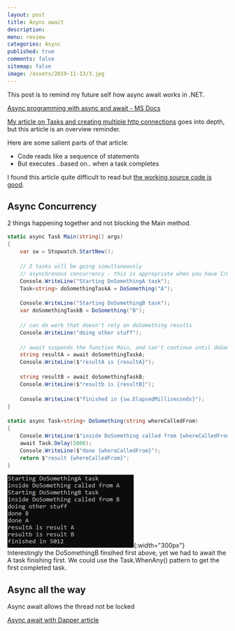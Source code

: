 ```yaml
---
layout: post
title: Async await
description: 
menu: review
categories: Async 
published: true 
comments: false     
sitemap: false
image: /assets/2019-11-13/3.jpg
---
```


This post is to remind my future self how async await works in .NET.

[Async programming with async and await - MS Docs](https://docs.microsoft.com/en-us/dotnet/csharp/programming-guide/concepts/async/)

[My article on Tasks and creating multiple http connections](/Task) goes into depth, but this article is an overview reminder.  

Here are some salient parts of that article:

- Code reads like a sequence of statements
- But executes ..based on.. when a task completes

I found this article quite difficult to read but [the working source code is good](https://github.com/dotnet/samples/blob/master/snippets/csharp/tour-of-async/AsyncBreakfast-final/Program.cs).

## Async Concurrency

2 things happening together and not blocking the Main method.

```cs
static async Task Main(string[] args)
{
    var sw = Stopwatch.StartNew();

    // 2 tasks will be going simultaneously
    // asynchronous concurrency - this is appropriate when you have I/O bound code eg http
    Console.WriteLine("Starting DoSomethingA task");
    Task<string> doSomethingTaskA = DoSomething("A");

    Console.WriteLine("Starting DoSomethingB task");
    var doSomethingTaskB = DoSomething("B");

    // can do work that doesn't rely on doSomething results
    Console.WriteLine("doing other stuff");

    // await suspends the function Main, and can't continue until doSomethingTask completes
    string resultA = await doSomethingTaskA;
    Console.WriteLine($"resultA is {resultA}");

    string resultB = await doSomethingTaskB;
    Console.WriteLine($"resultb is {resultB}");

    Console.WriteLine($"finished in {sw.ElapsedMilliseconds}");
}

static async Task<string> DoSomething(string whereCalledFrom)
{
    Console.WriteLine($"inside DoSomething called from {whereCalledFrom}");
    await Task.Delay(5000);
    Console.WriteLine($"done {whereCalledFrom}");
    return $"result {whereCalledFrom}";
}

```

![alt text](/assets/2020-01-09/10.jpg "Output from console"){:width="300px"}  
Interestingly the DoSomethingB finsihed first above, yet we had to await the A task finishing first. We could use the Task.WhenAny() pattern to get the first completed task.

## Async all the way

Async await allows the thread not be locked


[Async await with Dapper article](2018/01/18/Async-with-Dapper-and-Razor-Pages)